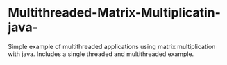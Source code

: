 # Multithreaded-Matrix-Multiplicatin-java-
Simple example of multithreaded applications using matrix multiplication with java. Includes a single threaded and multithreaded example.
